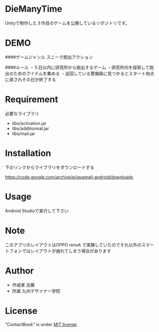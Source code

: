 # DieManyTime

Unityで制作した３作目のゲームを公開しているリポジトリです。

# DEMO

####ゲームジャンル
スニーク脱出アクション

####ルール
・５日以内に研究所から脱出するゲーム
・研究所内を探索して脱出のためのアイテムを集める
・巡回している警備員に見つかるとスタート地点に戻されその日が終了する

# Requirement

必要なライブラリ

* libs/activation.jar
* libs/additionnal.jar
* libs/mail.jar

# Installation

下のリンクからライブラリをダウンロードする

https://code.google.com/archive/p/javamail-android/downloads

# Usage

Android Studioで実行して下さい

# Note

このアプリのレイアウトはOPPO renoA で実験していたのでそれ以外のスマートフォンではレイアウトが崩れてしまう場合があります

# Author

* 作成者    古藤
* 所属      九州デザイナー学院

# License

"ContactBook" is under [MIT license](https://en.wikipedia.org/wiki/MIT_License).
